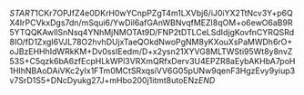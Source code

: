 $START$1CKr7OPJfZ4e0DKrH0wYCnpPZgT4m1LXVbj6/iJ0iYX2TtNcv3Y+p6QX4IrPCVkxDgs7dn/mSqui6/YwDil6afGAnWBNvqfMEZI8qOM+o6ewO6aB9R5YTQQKAwIlSnNsq4YNhMjNMOTAt9D/FNP2tDTLCeLSdIdjgKovfnCYRQSRd8IO/fD1ZxgI6VJL78O2hvhDUjxTaeQOkdNwoPgNM8yKXouXsPaMWDh6rO+oJBzEHHhIdWRkKM+Dv0ssIEedm/D+x2ysn21XYVG8MLTWSti95Wt8y8nvZ53S+C5qzk6bA6zfEcpHLkWPl3VRXmQRfxDerv3U4EPZR8aEybAKHbA7poH1HlhNBAoDAiVKc2yIx1FTm0MCtSRxqsiVV6G05pUNw9qenF3HgzEvy9yiup3v7SrD1S5+DNcDyukg27J+mHbo200j1itmt8utoENz$END$